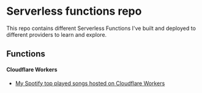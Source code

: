 # Serverless functions repo
This repo contains different Serverless Functions I've built and deployed to different providers to learn and explore.

## Functions

#### Cloudflare Workers
- [My Spotify top played songs hosted on Cloudflare Workers](https://github.com/emilpriver/Cloudflare-Workers-Spotify-most-played-song)